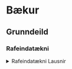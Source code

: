 # Bækur
## Grunndeild

### Rafeindatækni


<details>
  <summary> Rafeindatækni Lausnir </summary>

  - [Kafli 1](https://github.com/thorri-lindal/Rafeindavirkjun/blob/main/B%C3%A6kur/rafmennt/grunndeild/Rafeindat%C3%A6kni%20A%20-%20Lausnir/1.kafli%20lausnirA2.pdf)
  - [Kafli 2](https://github.com/thorri-lindal/Rafeindavirkjun/blob/main/B%C3%A6kur/rafmennt/grunndeild/Rafeindat%C3%A6kni%20A%20-%20Lausnir/2.kafli%20lausnirA2.pdf)
  - [Kafli 3](https://github.com/thorri-lindal/Rafeindavirkjun/blob/main/B%C3%A6kur/rafmennt/grunndeild/Rafeindat%C3%A6kni%20A%20-%20Lausnir/3.kafli%20lausnirA2.pdf)
  - [Kafli 4](https://github.com/thorri-lindal/Rafeindavirkjun/blob/main/B%C3%A6kur/rafmennt/grunndeild/Rafeindat%C3%A6kni%20A%20-%20Lausnir/4.%20kafli%20lausnir%20A3.pdf)
  - [Kafli 5](https://github.com/thorri-lindal/Rafeindavirkjun/blob/main/B%C3%A6kur/rafmennt/grunndeild/Rafeindat%C3%A6kni%20A%20-%20Lausnir/5.%20kafli%20lausnirA1.pdf)
  - [Kafli 6](https://github.com/thorri-lindal/Rafeindavirkjun/blob/main/B%C3%A6kur/rafmennt/grunndeild/Rafeindat%C3%A6kni%20A%20-%20Lausnir/6.%20kafli%20lausnirA2.pdf)
  - [Kafli 10](https://github.com/thorri-lindal/Rafeindavirkjun/blob/main/B%C3%A6kur/rafmennt/grunndeild/Rafeindat%C3%A6kni%20B%20-%20Lausnir/10.%20kafli%20lausnir%20A2.pdf)
  - 
</details>
